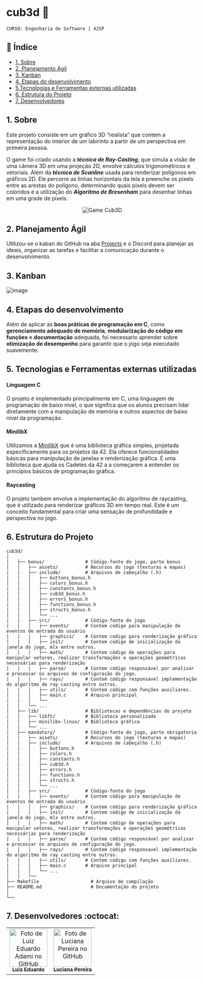 # cub3d 👾​

`CURSO: Engenharia de Software | 42SP`

## :page_facing_up: Índice

* [1. Sobre](#1-sobre)
* [2. Planejamento Ágil](#2-planejamento-ágil)
* [3. Kanban](#3-kanban)
* [4. Etapas do desenvolvimento](#4-etapas-do-desenvolvimento)
* [5.Tecnologias e Ferramentas externas utilizadas](#5-tecnologias-e-ferramentas-externas-utilizadas)
* [6. Estrutura do Projeto](#6-estrutura-do-projeto)
* [7. Desenvolvedores](#6-Desenvolvedores)

## 1. Sobre
Este projeto consiste em um gráfico 3D “realista” que contem a representação do interior de um labirinto a partir de um perspectiva em primeira pessoa.
 
O game foi criado usando a _**técnica de Ray-Casting**_, que simula a visão de uma câmera 3D em uma projeção 2D, envolve cálculos trigonométricos e vetoriais. Além da _**técnica de Scanline**_ usada para renderizar polígonos em gráficos 2D. Ele percorre as linhas horizontais da tela e preenche os pixels entre as arestas do polígono, determinando quais pixels devem ser coloridos e a utilização do _**Algoritmo de Bresenham**_ para desenhar linhas em uma grade de pixels. 

<div align="center">
  <img src="./ezgif.com-speed.gif.png" alt="Game Cub3D"/>
</div>



## 2. Planejamento Ágil
Utilizou-se o kaban do GitHub na aba [Projects](https://github.com/users/luciana-pereira/projects/12) e o Discord para planejar as ideais, organizar as tarefas e facilitar a comunicação durante o desenvolvimento.

## 3. Kanban

![image](https://github.com/luciana-pereira/cub3d/assets/37550557/1e626031-55c2-4db9-b686-c143956ade7b)

## 4. Etapas do desenvolvimento
Além de aplicar as __boas práticas de programação em C__, como __gerenciamento adequado de memória__, __modularização do código em funções__ e __documentação__ adequada, foi necessario aprender sobre __otimização de desempenho__ para garantir que o jogo seja executado suavemente.

## 5. Tecnologias e Ferramentas externas utilizadas

#### Linguagem C 
O projeto é implementado principalmente em C, uma linguagem de programação de baixo nível, o que significa que os alunos precisam lidar diretamente com a manipulação de memória e outros aspectos de baixo nível da programação.

#### MinilibX
Utilizamos a [MinilibX](https://harm-smits.github.io/42docs/libs/minilibx) que é uma biblioteca gráfica simples, projetada especificamente para os projetos da 42. Ela oferece funcionalidades básicas para manipulação de janelas e renderização gráfica. É uma biblioteca que ajuda os Cadetes da 42 a a começarem a entender os princípios básicos de programação gráfica.

#### Raycasting
O projeto tambem envolve a implementação do algoritmo de raycasting, que é utilizado para renderizar gráficos 3D em tempo real. Este é um conceito fundamental para criar uma sensação de profundidade e perspectiva no jogo.


## 6. Estrutura do Projeto
```
cub3d/
│
|   ├── bonus/               # Código-fonte do jogo, parte bonus
|   |   ├── assets/          # Recursos do jogo (texturas e mapas)
|   |   ├── include/         # Arquivos de cabeçalho (.h)
|   |   │   ├── buttons_bonus.h
|   |   │   ├── colors_bonus.h
|   |   │   ├── constants_bonus.h
|   |   │   ├── cub3d_bonus.h
|   |   │   ├── errors_bonus.h
|   |   │   ├── functions_bonus.h
|   |   │   ├── structs_bonus.h
|   |   │   └── ...
|   |   ├── src/             # Código-fonte do jogo
|   |   │   ├── events/      # Contem código para manipulação de eventos de entrada do usuário
|   |   │   ├── graphics/    # Contem código para renderização gráfica
|   |   │   ├── init/        # Contem código de inicialização da janela do jogo, mlx entre outros.
|   |   │   ├── math/        # Contem código de operações para manipular vetores, realizar transformações e operações geométricas necessárias para renderização
|   |   │   ├── parse/       # Contem código responsável por analisar e processar os arquivos de configuração do jogo.
|   |   │   ├── rays/        # Contem código responsavel implementação do algoritmo de ray casting entre outros.
|   |   │   ├── utils/       # Contem código com funções auxiliares.
|   |   │   ├── main.c       # Arquivo principal
|   |   |   └──
|   |   └── ...
|   ├── lib/                 # Bibliotecas e dependências do projeto
|   |   ├── libft/           # Biblioteca personalizada
|   |   ├── minilibx-linux/  # Biblioteca gráfica
|   |   └── ...
|   ├── mandatory/           # Código-fonte do jogo, parte obrigatoria
|   |   ├── assets/          # Recursos do jogo (texturas e mapas)
|   |   ├── include/         # Arquivos de cabeçalho (.h)
|   |   │   ├── buttons.h
|   |   │   ├── colors.h
|   |   │   ├── constants.h
|   |   │   ├── cub3d.h
|   |   │   ├── errors.h
|   |   │   ├── functions.h
|   |   │   ├── structs.h
|   |   │   └── ...
|   |   ├── src/             # Código-fonte do jogo
|   |   │   ├── events/      # Contem código para manipulação de eventos de entrada do usuário
|   |   │   ├── graphics/    # Contem código para renderização gráfica
|   |   │   ├── init/        # Contem código de inicialização da janela do jogo, mlx entre outros.
|   |   │   ├── math/        # Contem código de operações para manipular vetores, realizar transformações e operações geométricas necessárias para renderização
|   |   │   ├── parse/       # Contem código responsável por analisar e processar os arquivos de configuração do jogo.
|   |   │   ├── rays/        # Contem código responsavel implementação do algoritmo de ray casting entre outros.
|   |   │   ├── utils/       # Contem código com funções auxiliares.
|   |   │   ├── main.c       # Arquivo principal
|   |   |   └── ...
|   |   └── 
├── Makefile                   # Arquivo de compilação
├── README.md                  # Documentação do projeto
│
└── 
```

## 7. Desenvolvedores :octocat:

<table align="center">
  <tr>
    <td align="center">
      <a href="https://github.com/luizedua42" target="_blank">
        <img src="https://avatars.githubusercontent.com/u/70030484?v=4" width="100px;" alt="Foto de Luiz Eduardo Adami no GitHub"/><br>
        <sub>
          <b>Luiz Eduardo</b>
        </sub>
      </a>
    </td>
     <td align="center">
      <a href="https://github.com/luciana-pereira" target="_blank">
        <img src="https://avatars.githubusercontent.com/u/37550557?v=4" width="100px;" alt="Foto de Luciana Pereira no GitHub"/><br>
        <sub>
          <b>Luciana Pereira</b>
        </sub>
      </a>
    </td>
  </tr>
</table>

